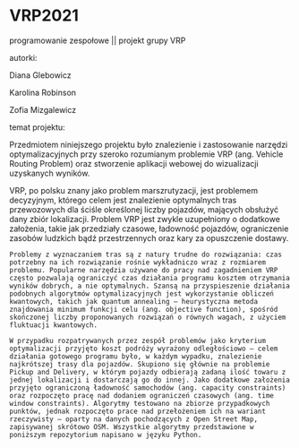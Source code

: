 # VRP2021
programowanie zespołowe || projekt grupy VRP 

autorki:

Diana Glebowicz

Karolina Robinson

Zofia Mizgalewicz


temat projektu:

  Przedmiotem niniejszego projektu było znalezienie i zastosowanie narzędzi optymalizacyjnych przy szeroko rozumianym problemie VRP (ang. Vehicle Routing Problem) oraz stworzenie aplikacji webowej do wizualizacji uzyskanych wyników.


  VRP, po polsku znany jako problem marszrutyzacji, jest problemem decyzyjnym, którego celem jest znalezienie optymalnych tras przewozowych dla ściśle określonej liczby pojazdów, mających obsłużyć dany zbiór lokalizacji. Problem VRP jest zwykle uzupełniony o dodatkowe założenia, takie jak przedziały czasowe, ładowność pojazdów, ograniczenie zasobów ludzkich bądź przestrzennych oraz kary za opuszczenie dostawy.  
  
	Problemy z wyznaczaniem tras są z natury trudne do rozwiązania: czas potrzebny na ich rozwiązanie rośnie wykładniczo wraz z rozmiarem problemu. Popularne narzędzia używane do pracy nad zagadnieniem VRP często pozwalają ograniczyć czas działania programu kosztem otrzymania wyników dobrych, a nie optymalnych. Szansą na przyspieszenie działania podobnych algorytmów optymalizacyjnych jest wykorzystanie obliczeń kwantowych, takich jak quantum annealing – heurystyczna metoda znajdowania minimum funkcji celu (ang. objective function), spośród skończonej liczby proponowanych rozwiązań o równych wagach, z użyciem fluktuacji kwantowych.
  
	W przypadku rozpatrywanych przez zespół problemów jako kryterium optymalizacji przyjęto koszt podróży wyrażony odległościowo – celem działania gotowego programu było, w każdym wypadku, znalezienie najkrótszej trasy dla pojazdów. Skupiono się głównie na problemie Pickup and Delivery, w którym pojazdy odbierają zadaną ilość towaru z jednej lokalizacji i dostarczają go do innej. Jako dodatkowe założenia przyjęto ograniczoną ładowność samochodów (ang. capacity constraints) oraz rozpoczęto pracę nad dodaniem ograniczeń czasowych (ang. time window constraints). Algorytmy testowano na zbiorze przypadkowych punktów, jednak rozpoczęto prace nad przełożeniem ich na wariant rzeczywisty – oparty na danych pochodzących z Open Street Map, zapisywanej skrótowo OSM. Wszystkie algorytmy przedstawione w poniższym repozytorium napisano w języku Python.
  

